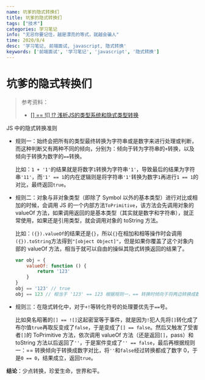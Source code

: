 ```yaml
---
name: 坑爹的隐式转换们
title: 坑爹的隐式转换们
tags: ["技术"]
categories: 学习笔记
info: "无忌你要记住，越是漂亮的等式，就越会骗人"
time: 2020/8/4
desc: '学习笔记, 前端面试, javascript, 隐式转换'
keywords: ['前端面试', '学习笔记', 'javascript', '隐式转换']
---
```


# 坑爹的隐式转换们

> 参考资料：
>
> - [[] == ![] !? 浅析JS的类型系统和隐式类型转换](https://juejin.im/post/6844903983429976078#heading-2)

JS 中的隐式转换准则

- 规则一：始终会把所有的类型最终转换为字符串或是数字来进行处理或判断，而这种判断又有两种不同的倾向，分别为：倾向于转为字符串的`+`转换，以及倾向于转换为数字的`==`转换。

  比如：`1 + '1'`的结果就是将数字`1`转换为字符串`'1'`，导致最后的结果为字符串`'11'`，而`'1' == 1`的内在逻辑则是将字符串`'1'`转换为数字`1`再进行`1 == 1`的对比，最终返回`true`。

- 规则二：对象与非对象类型（即除了 Symbol 以外的基本类型）进行对比或相加的时候，会调用 JS 的一个内部方法`ToPrimitive`，该方法会先调用对象的 valueOf 方法，如果调用返回的是基本类型（其实就是数字和字符串），就正常使用，如果还是引用类型，就会调用对象的 toString 方法。

  比如：`({}).valueOf`的结果还是`{}`，所以`{}`在相加和相等操作时会调用`({}).toString`方法得到`"[object Object]"`，但是如果你覆盖了这个对象内部的 valueOf 方法，相当于就可以自由的操纵其隐式转换返回的结果了。

  ```javascript
  var obj = {
      valueOf: function () {
          return '123'
      }
  }
  obj == '123' // true
  obj == 123 // 相当于 '123' == 123 根据规则一，== 转换时倾向于将两边转换成数字，所以转换为 123 == 123，所以返回 true
  ```

- 规则三：在隐式转化中，对于`+!`等转化符号的处理要优先于`==`号。

  比如臭名昭著的`[] == ![]`这起密室等于事件，就是因为`!`犯人先将`[]`转化成了布尔值`true`再取反变成了`false`，于是变成了`[] == false`。然后又触发了受害者`[]`的 ToPrimitive 方法，依次调用 valueOf 方法（还是返回`[]`，pass）和 toString 方法以后返回了`''`，于是案件变成了`'' == false`，最后再根据规则一：== 转换倾向于转换成数字对比，将`''`和`false`经过转换都成了数字 0，于是`0 == 0`，结果成立，返回`true`。



**结论**：少点转换，珍爱生命，世界和平。